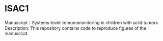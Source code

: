 # ISAC1

Manuscript：Systems-level immunomonitoring in children with solid tumors
Description: This repository contains code to reproduce figures of the manuscript.
